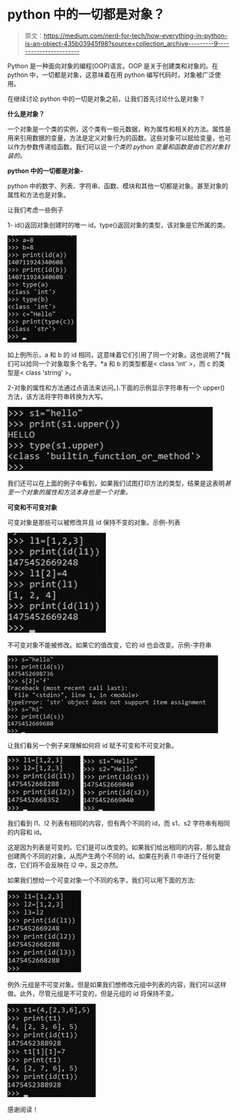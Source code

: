 # python 中的一切都是对象？

> 原文：<https://medium.com/nerd-for-tech/how-everything-in-python-is-an-object-435b03945f98?source=collection_archive---------9----------------------->

Python 是一种面向对象的编程(OOP)语言。OOP 是关于创建类和对象的。在 python 中，一切都是对象，这意味着在用 python 编写代码时，对象被广泛使用。

在继续讨论 python 中的一切是对象之前，让我们首先讨论什么是对象？

**什么是对象？**

一个对象是一个类的实例，这个类有一些元数据，称为属性和相关的方法。属性是用来引用数据的变量，方法是定义对象行为的函数。这些对象可以赋给变量，也可以作为参数传递给函数。我们可以说*一个类的 python 变量和函数是由它的对象封装的。*

**python 中的一切都是对象-**

python 中的数字、列表、字符串、函数、模块和其他一切都是对象。甚至对象的属性和方法也是对象。

让我们考虑一些例子

1- id()返回对象创建时的唯一 id。type()返回对象的类型，该对象是它所属的类。

![](img/2dbce29404393db52a0dce6d8f68c7ce.png)

如上例所示，a 和 b 的 id 相同，这意味着它们引用了同一个对象。这也说明了*我们可以给同一个对象取多个名字。*a 和 b 的类型都是< class 'int' >，而 c 的类型是< class 'string' >。

2-对象的属性和方法通过点语法来访问。).下面的示例显示字符串有一个 upper()方法，该方法将字符串转换为大写。

![](img/0520e243944657593612e25e0f0520c2.png)

我们还可以在上面的例子中看到，如果我们试图打印方法的类型，结果是<class>这表明*甚至一个对象的属性和方法本身也是一个对象。*</class>

**可变和不可变对象**

可变对象是那些可以被修改并且 id 保持不变的对象。示例-列表

![](img/268db630609f2be0b0fa1331e128e9ce.png)

不可变对象不能被修改。如果它的值改变，它的 id 也会改变。示例-字符串

![](img/9145c5768fb4a5d23874b6781082fd99.png)

让我们看另一个例子来理解如何将 id 赋予可变和不可变对象。

![](img/8c3fb42585dc02d6a4b6e7099a9a9bc7.png)

我们看到 l1、l2 列表有相同的内容，但有两个不同的 id，而 s1、s2 字符串有相同的内容和 id。

这是因为列表是可变的。它们是可以改变的。如果我们给出相同的内容，那么就会创建两个不同的对象，从而产生两个不同的 id。如果在列表 l1 中进行了任何更改，它们将不会反映在 l2 中，反之亦然。

如果我们想给一个可变对象一个不同的名字，我们可以用下面的方法:

![](img/6b47685ae6662d29fab0c4fa48760fbd.png)

例外:元组是不可变对象。但是如果我们想修改元组中列表的内容，我们可以这样做。此外，尽管元组是不可变的，但是元组的 id 将保持不变。

![](img/986d629972b6a40ab8c3d91cadc29db5.png)

感谢阅读！